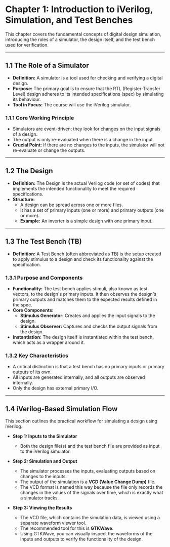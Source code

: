 # Chapter 1: Introduction to iVerilog, Simulation, and Test Benches

This chapter covers the fundamental concepts of digital design simulation, introducing the roles of a simulator, the design itself, and the test bench used for verification.

---

## 1.1 The Role of a Simulator
- **Definition:** A simulator is a tool used for checking and verifying a digital design.  
- **Purpose:** The primary goal is to ensure that the RTL (Register-Transfer Level) design adheres to its intended specifications (spec) by simulating its behaviour.  
- **Tool in Focus:** The course will use the iVerilog simulator.  

### 1.1.1 Core Working Principle
- Simulators are event-driven; they look for changes on the input signals of a design.  
- The output is only re-evaluated when there is a change in the input.  
- **Crucial Point:** If there are no changes to the inputs, the simulator will not re-evaluate or change the outputs.  

---

## 1.2 The Design
- **Definition:** The Design is the actual Verilog code (or set of codes) that implements the intended functionality to meet the required specifications.  
- **Structure:**  
  - A design can be spread across one or more files.  
  - It has a set of primary inputs (one or more) and primary outputs (one or more).  
  - **Example:** An inverter is a simple design with one primary input.  

---

## 1.3 The Test Bench (TB)
- **Definition:** A Test Bench (often abbreviated as TB) is the setup created to apply stimulus to a design and check its functionality against the specification.  

### 1.3.1 Purpose and Components
- **Functionality:** The test bench applies stimuli, also known as test vectors, to the design's primary inputs. It then observes the design's primary outputs and matches them to the expected results defined in the spec.  
- **Core Components:**  
  - **Stimulus Generator:** Creates and applies the input signals to the design.  
  - **Stimulus Observer:** Captures and checks the output signals from the design.  
- **Instantiation:** The design itself is instantiated within the test bench, which acts as a wrapper around it.  

### 1.3.2 Key Characteristics
- A critical distinction is that a test bench has no primary inputs or primary outputs of its own.  
- All inputs are generated internally, and all outputs are observed internally.  
- Only the design has external primary I/O.  

---

## 1.4 iVerilog-Based Simulation Flow
This section outlines the practical workflow for simulating a design using iVerilog.

- **Step 1: Inputs to the Simulator**  
  - Both the design file(s) and the test bench file are provided as input to the iVerilog simulator.  

- **Step 2: Simulation and Output**  
  - The simulator processes the inputs, evaluating outputs based on changes to the inputs.  
  - The output of the simulation is a **VCD (Value Change Dump)** file.  
  - The VCD format is named this way because the file only records the changes in the values of the signals over time, which is exactly what a simulator tracks.  

- **Step 3: Viewing the Results**  
  - The VCD file, which contains the simulation data, is viewed using a separate waveform viewer tool.  
  - The recommended tool for this is **GTKWave**.  
  - Using GTKWave, you can visually inspect the waveforms of the inputs and outputs to verify the functionality of the design.  
